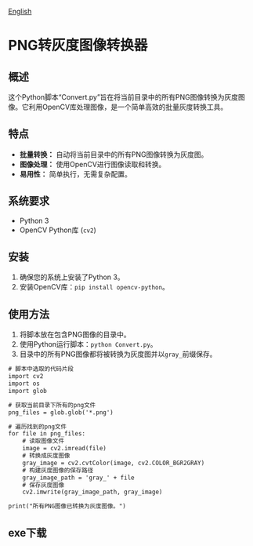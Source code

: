 [English](README.md)

# PNG转灰度图像转换器

## 概述
这个Python脚本“Convert.py”旨在将当前目录中的所有PNG图像转换为灰度图像。它利用OpenCV库处理图像，是一个简单高效的批量灰度转换工具。

## 特点
- **批量转换：** 自动将当前目录中的所有PNG图像转换为灰度图。
- **图像处理：** 使用OpenCV进行图像读取和转换。
- **易用性：** 简单执行，无需复杂配置。

## 系统要求
- Python 3
- OpenCV Python库 (`cv2`)

## 安装
1. 确保您的系统上安装了Python 3。
2. 安装OpenCV库：`pip install opencv-python`。

## 使用方法
1. 将脚本放在包含PNG图像的目录中。
2. 使用Python运行脚本：`python Convert.py`。
3. 目录中的所有PNG图像都将被转换为灰度图并以`gray_`前缀保存。

```txt
# 脚本中选取的代码片段
import cv2
import os
import glob

# 获取当前目录下所有的png文件
png_files = glob.glob('*.png')

# 遍历找到的png文件
for file in png_files:
    # 读取图像文件
    image = cv2.imread(file)
    # 转换成灰度图像
    gray_image = cv2.cvtColor(image, cv2.COLOR_BGR2GRAY)
    # 构建灰度图像的保存路径
    gray_image_path = 'gray_' + file
    # 保存灰度图像
    cv2.imwrite(gray_image_path, gray_image)

print("所有PNG图像已转换为灰度图像。")
```

## exe下载
